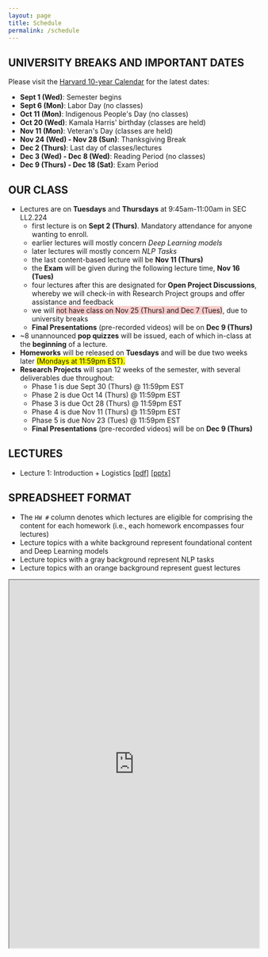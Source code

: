 ```yaml
---
layout: page
title: Schedule
permalink: /schedule
---
```

## UNIVERSITY BREAKS AND IMPORTANT DATES
Please visit the [Harvard 10-year Calendar](https://registrar.fas.harvard.edu/ten-year-calendar) for the latest dates:
- **Sept 1 (Wed)**: Semester begins
- **Sept 6 (Mon)**: Labor Day (no classes)
- **Oct 11 (Mon)**: Indigenous People's Day (no classes)
- **Oct 20 (Wed)**: Kamala Harris' birthday (classes are held)
- **Nov 11 (Mon)**: Veteran's Day (classes are held)
- **Nov 24 (Wed) - Nov 28 (Sun)**: Thanksgiving Break
- **Dec 2 (Thurs)**: Last day of classes/lectures
- **Dec 3 (Wed) - Dec 8 (Wed)**: Reading Period (no classes)
- **Dec 9 (Thurs) - Dec 18 (Sat)**: Exam Period

## OUR CLASS
- Lectures are on **Tuesdays** and **Thursdays** at 9:45am-11:00am in SEC LL2.224
	- first lecture is on **Sept 2 (Thurs)**. Mandatory attendance for anyone wanting to enroll.
	- earlier lectures will mostly concern _Deep Learning models_
	- later lectures will mostly concern _NLP Tasks_
	- the last content-based lecture will be **Nov 11 (Thurs)**
	- the **Exam** will be given during the following lecture time, **Nov 16 (Tues)**
	- four lectures after this are designated for **Open Project Discussions**, whereby we will check-in with Research Project groups and offer assistance and feedback
	- we will <span style="background-color: #FACCCC">not have class on Nov 25 (Thurs) and Dec 7 (Tues)</span>, due to university breaks
	- **Final Presentations** (pre-recorded videos) will be on **Dec 9 (Thurs)**
- ~8 unannounced **pop quizzes** will be issued, each of which in-class at the __beginning__ of a lecture.
- **Homeworks** will be released on **Tuesdays** and will be due two weeks later <span style="background-color: #FFFF00">(Mondays at 11:59pm EST).</span>
- **Research Projects** will span 12 weeks of the semester, with several deliverables due throughout:
	- Phase 1 is due Sept 30 (Thurs) @ 11:59pm EST
	- Phase 2 is due Oct 14 (Thurs) @ 11:59pm EST
	- Phase 3 is due Oct 28 (Thurs) @ 11:59pm EST
	- Phase 4 is due Nov 11 (Thurs) @ 11:59pm EST
	- Phase 5 is due Nov 23 (Tues) @ 11:59pm EST
	- **Final Presentations** (pre-recorded videos) will be on **Dec 9 (Thurs)**

## LECTURES
- Lecture 1: Introduction + Logistics [[pdf]](../lectures/01_Introduction.pdf) [[pptx]](../lectures/01_Introduction.pptx)

## SPREADSHEET FORMAT
- The `HW #` column denotes which lectures are eligible for comprising the content for each homework (i.e., each homework encompasses four lectures)
- Lecture topics with a white background represent foundational content and Deep Learning models
- Lecture topics with a gray background represent NLP tasks
- Lecture topics with an orange background represent guest lectures
<iframe width='100%' height='740' src="https://docs.google.com/spreadsheets/d/e/2PACX-1vS1rNganPj38ckgRQC7nLgzkMqRiqGED8unwvw2PSWm970u8aFThOrXWsNA91FY_R4PAtPsETxe4hZC/pubhtml?gid=0&amp;single=true&amp;widget=true&amp;headers=false"></iframe>
